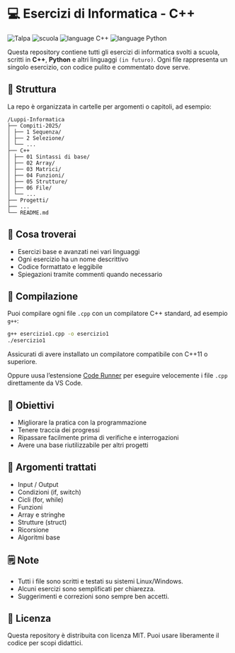 # 💻 Esercizi di Informatica - C++

![Talpa](https://img.shields.io/badge/Talpa-no%20status-lightgrey)
![scuola](https://img.shields.io/badge/scuola-IIS%20F.Corni-red)
![language C++](https://img.shields.io/badge/language-C%2B%2B-blue) ![language Python](https://img.shields.io/badge/language-Python-yellow?logo=python)

Questa repository contiene tutti gli esercizi di informatica svolti a scuola, scritti in **C++**, **Python** e altri linguaggi `(in futuro)`. Ogni file rappresenta un singolo esercizio, con codice pulito e commentato dove serve.

## 📂 Struttura

La repo è organizzata in cartelle per argomenti o capitoli, ad esempio:

```
/Luppi-Informatica
├── Compiti-2025/
│ ├── 1 Sequenza/
│ ├── 2 Selezione/
│ └── ...
├── C++
│ ├── 01 Sintassi di base/
│ ├── 02 Array/
│ ├── 03 Matrici/
│ ├── 04 Funzioni/
│ ├── 05 Strutture/
│ ├── 06 File/
│ └── ...
├── Progetti/
├── ...
└── README.md
```

## 🧠 Cosa troverai

- Esercizi base e avanzati nei vari linguaggi
- Ogni esercizio ha un nome descrittivo
- Codice formattato e leggibile
- Spiegazioni tramite commenti quando necessario

## 🚀 Compilazione

Puoi compilare ogni file `.cpp` con un compilatore C++ standard, ad esempio `g++`:

```bash
g++ esercizio1.cpp -o esercizio1
./esercizio1
```

Assicurati di avere installato un compilatore compatibile con C++11 o superiore.

Oppure uusa l’estensione [Code Runner](https://marketplace.visualstudio.com/items?itemName=formulahendry.code-runner) per eseguire velocemente i file `.cpp` direttamente da VS Code.

## 📌 Obiettivi

- Migliorare la pratica con la programmazione
- Tenere traccia dei progressi
- Ripassare facilmente prima di verifiche e interrogazioni
- Avere una base riutilizzabile per altri progetti

## 📖 Argomenti trattati

- Input / Output
- Condizioni (if, switch)
- Cicli (for, while)
- Funzioni
- Array e stringhe
- Strutture (struct)
- Ricorsione
- Algoritmi base

## 🗒️ Note

- Tutti i file sono scritti e testati su sistemi Linux/Windows.
- Alcuni esercizi sono semplificati per chiarezza.
- Suggerimenti e correzioni sono sempre ben accetti.

## 📎 Licenza

Questa repository è distribuita con licenza MIT. Puoi usare liberamente il codice per scopi didattici.
